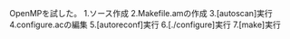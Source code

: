 OpenMPを試した。
1.ソース作成
2.Makefile.amの作成
3.[autoscan]実行
4.configure.acの編集
5.[autoreconf]実行
6.[./configure]実行
7.[make]実行